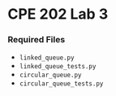 # CPE 202 Lab 3

### Required Files

* `linked_queue.py`
* `linked_queue_tests.py`
* `circular_queue.py`
* `circular_queue_tests.py`
